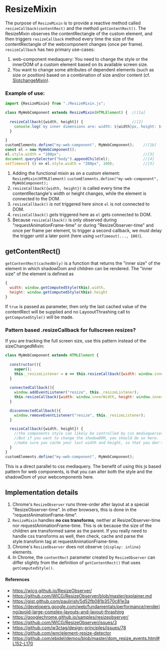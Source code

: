 # ResizeMixin

The purpose of `ResizeMixin` is to provide a reactive method called `resizeCallback(contentRect)`
and the method `getContentRect()`.
The ResizeMixin observes the contentRectangle of the custom element, and then triggers 
`resizeCallback` method every time the size of the contentRectangle of the webcomponent changes (once per frame).
`resizeCallback` has two primary use-cases:
1. web-component mediaquery: You need to change the style or the innerDOM of a custom element based on 
its available screen size.
2. You want to change some attributes of dependent elements (such as size or position) 
based on a combination of size and/or content (cf. [SlotchangeMixin](../../../trash/book/chapter3_element_lifecycle/chapter3_lifecycle/chapter3_old/Mixin1_SlotchangeMixin.md)).

### Example of use:

```javascript
import {ResizeMixin} from "./ResizeMixin.js";

class MyWebComponent extends ResizeMixin(HTMLElement) {  //[1a]
                                               
  resizeCallback({width, height}) {                      //[2]
    console.log(`my inner dimensions are: width: ${width}px, height: ${height}px`);
  }                                                                
  
}
customElements.define("my-web-component", MyWebComponent);    //[1b]
const el = new MyWebComponent();                              
el.style.width = "100px";                                     //[3]
document.querySelector("body").appendChild(el);               //[4]
setTimeout( () => el.style.width = "200px", 100);             //[5]                          
```                                                                   
1. Adding the functional mixin as on a custom element:
`ResizeMixin(HTMLElement)`
`customElements.define("my-web-component", MyWebComponent);`
2. `resizeCallback({width, height})` is called every time the contentRectangle's width or height 
changes, while the element is connected to the DOM.
3. `resizeCallback()` *is not* triggered here since `el` is not connected to DOM.
4. `resizeCallback()` *gets* triggered here as `el` gets connected to DOM.
5. Because `resizeCallback()` is only observed during "requestAnimationFrame-time" or during "ResizeObserver-time" 
and once per frame per element, to trigger a second callback, 
we must delay the trigger until a later point (here using `setTimeout(..., 100)`).

## getContentRect()
`getContentRect(cachedOnly)` is a function that returns the "inner size" of the element in which 
shadowDom and children can be rendered. The "inner size" of the element is defined as 
```javascript
{
  width: window.getComputedStyle(this).width,
  height: window.getComputedStyle(this).height
}
```
If `true` is passed as parameter, then only the last cached value of the contentRect will be supplied and no
LayooutThrashing call to `getComputedStyle()` will be made.

### Pattern based .resizeCallback for fullscreen resizes?
If you are tracking the full screen size, use this pattern instead of the sizeChangedMixin:

```javascript
class MyWebComponent extends HTMLElement {
                                               
  constructor(){
    super();
    this._resizeListener = e => this.resizeCallback({width: window.innerWidth, height: window.innerHeight});
  }
  
  connectedCallback(){
    window.addEventListener("resize", this._resizeListener);
    this.resizeCallback({width: window.innerWidth, height: window.innerHeight});
  }

  disconnectedCallback(){
    window.removeEventListener("resize", this._resizeListener);
  }

  resizeCallback({width, height}) {
    //the components style can likely be controlled by css mediaqueries directly here.
    //But if you want to change the shadowDOM, you should do so here.
    //make sure you cache your last width and height, so that you don't redraw the shadowDom everytime you don't want.
  }                                                                
}
customElements.define("my-web-component", MyWebComponent);
```                                                                   
This is a direct parallel to css mediaquery. 
The benefit of using this js based pattern for web components, 
is that you can alter both the style and the shadowDom of your webcomponents here.

## Implementation details
1. Chrome's `ResizeObserver` runs three-order after layout at a special "ResizeObserver-time". 
In other browsers, this is done in the "requestAnimationFrame-time".
2. `ResizeMixin` handles **no css transforms**, neither at ResizeObserver-time nor requestAnimationFrame-time.
This is ok because the size of the children are transformed same as the parent.
If you really need to handle css transforms as well, then check, cache and parse the style.transform 
tag at requestAnimationFrame-time. 
3. Chrome's `ResizeObserver` does not observe `{display: inline}` elements.
4. In Chrome, the `contentRect` parameter created by `ResizeObserver` can differ slightly from 
the definition of `getContentRect()` that uses `getComputedStyle()`.

#### References
* https://wicg.github.io/ResizeObserver/
* https://github.com/WICG/ResizeObserver/blob/master/explainer.md
* https://gist.github.com/paulirish/5d52fb081b3570c81e3a
* https://developers.google.com/web/fundamentals/performance/rendering/avoid-large-complex-layouts-and-layout-thrashing
* https://googlechrome.github.io/samples/resizeobserver/
* https://github.com/WICG/ResizeObserver/issues/3
* https://github.com/w3ctag/design-principles/issues/78
* https://github.com/wnr/element-resize-detector
* https://github.com/ebidel/demos/blob/master/dom_resize_events.html#L152-L170
